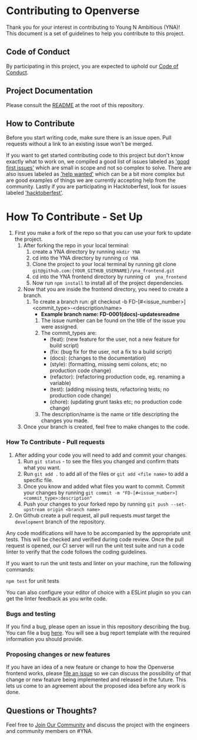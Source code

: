 # Contributing to Openverse

Thank you for your interest in contributing to Young N Ambitious (YNA)! This document is a set of guidelines to help you contribute to this project.

## Code of Conduct

By participating in this project, you are expected to uphold our [Code of Conduct](./CODE_OF_CONDUCT.md).

## Project Documentation

Please consult the [README](./README.md) at the root of this repository.

## How to Contribute

Before you start writing code, make sure there is an issue open. Pull requests without a link to an existing issue won't be merged.

If you want to get started contributing code to this project but don't know exactly what to work on, we compiled a good list of issues labeled as ['good first issues'](https://github.com/Young-N-Ambitious/yna_frontend/labels/good%20first%20issue) which are small in scope and not so complex to solve. There are also issues labeled as ['help wanted'](https://github.com/Young-N-Ambitious/yna_frontend/labels/help%20wanted) which can be a bit more complex but are good examples of things we are currently accepting help from the community. Lastly if you are participating in Hacktoberfest, look for issues labeled ['hacktoberfest'](https://github.com/Young-N-Ambitious/yna_frontend/labels/hacktoberfest).

# How To Contribute - Set Up

1. First you make a fork of the repo so that you can use your fork to update the project.
    1. After forking the repo in your local terminal: 
        1. create a YNA directory by running ``mkdir YNA``
        2. cd into the YNA directory by running ``cd YNA``
        3. Clone the project to your local terminal by running git clone ```git@github.com:{YOUR_GITHUB_USERNAME}/yna_frontend.git```
        4. cd into the YNA frontend directory by running ``cd  yna_frontend``
        5. Now run ``npm install`` to install all of the project dependencies.
    2. Now that you are inside the frontend directory, you need to create a branch.
        1. To create a branch run: git checkout -b FD-[#<issue_number>]<commit_type>-<description/name>
            * **Example branch name: FD-0001(docs)-updatesreadme** 
            1. The issue number can be found on the title of the issue you were assigned.
            2. The commit_types are: 
                * (feat): (new feature for the user, not a new feature for build script)
                * (fix: (bug fix for the user, not a fix to a build script)
                * (docs): (changes to the documentation)
                * (style): (formatting, missing semi colons, etc; no production code change)
                * (refactor): (refactoring production code, eg. renaming a variable)
                * (test): (adding missing tests, refactoring tests; no production code change)
                * (chore): (updating grunt tasks etc; no production code change)
            3. The description/name is the name or title descripting the changes you made.
    3. Once your branch is created, feel free to make changes to the code.

###  How To Contribute - Pull requests

1. After adding your code you will need to add and commit your changes. 
    1. Run ``git status`` - to see the files you changed and confirm thats what you want. 
    2. Run ``git add .`` to add all of the files or ``git add <file name>`` to add a specific file.
    3. Once you know and added what files you want to commit. Commit your changes by running ``git commit -m "FD-[#<issue_number>]<commit_type>:description"``
    4. Push your changes to your forked repo by running ``git push --set-upstream origin <branch name>``
2. On Github create a pull request, all pull requests _must_ target the `development` branch of the
repository.

Any code modifications will have to be accompanied by the appropriate unit tests. This will be checked and verified during code review. Once the pull request is opened, our CI server will run the unit test suite and run a code linter to verify that the code follows the coding guidelines.

If you want to run the unit tests and linter on your machine, run the following commands:

`npm test` for unit tests

You can also configure your editor of choice with a ESLint plugin so you can get the linter feedback as you write code.

### Bugs and testing

If you find a bug, please open an issue in this repository describing the bug. You can file a bug [here](https://github.com/Young-N-Ambitious/issues/new?template=bug_report.md). You will see a bug report template with the required information you should provide.

### Proposing changes or new features

If you have an idea of a new feature or change to how the Openverse frontend works, please [file an issue](https://github.com/Young-N-Ambitious/issues/new?template=feature_request.md) so we can discuss the possibility of that change or new feature being implemented and released in the future. This lets us come to an agreement about the proposed idea before any work is done.


## Questions or Thoughts?

Feel free to [Join Our Community](https://docs.google.com/forms/d/e/1FAIpQLSfEHpF9H3U9yCzmUPEiac637mECOzXAqrr9AXuxuz48KUd1pQ/viewform) and discuss the project with the engineers and community members on #YNA.



